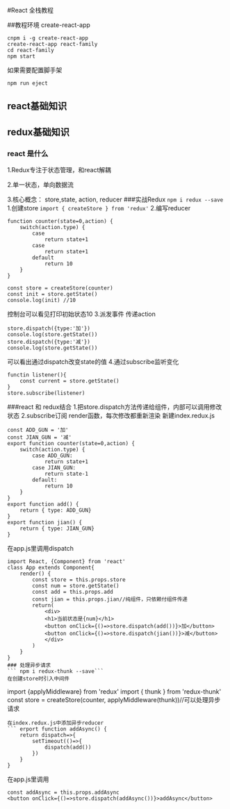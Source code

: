 #React 全栈教程

##教程环境 create-react-app

```
cnpm i -g create-react-app
create-react-app react-family
cd react-family
npm start
```
如果需要配置脚手架
```
npm run eject
```
## react基础知识
## redux基础知识
### react 是什么
1.Redux专注于状态管理，和react解耦
 
2.单一状态，单向数据流

3.核心概念： store,state, action, reducer
###实战Redux
```npm i redux --save```
1.创建store
```import { createStore } from 'redux'```
2.编写reducer
```
function counter(state=0,action) {
    switch(action.type) {
        case 
            return state+1
        case 
            return state+1
        default 
            return 10
    }
}
```
```
const store = createStore(counter)
const init = store.getState()
console.log(init) //10
```
控制台可以看见打印初始状态10
3.派发事件 传递action
```
store.dispatch({type:'加'})
console.log(store.getState())
store.dispatch({type:'减'})
console.log(store.getState())
```
可以看出通过dispatch改变state的值
4.通过subscribe监听变化
```
functin listener(){
    const current = store.getState()
}
store.subscribe(listener)
```
###react 和 redux结合
1.把store.dispatch方法传递给组件，内部可以调用修改状态
2.subscribe订阅 render函数，每次修改都重新渲染
新建index.redux.js
```
const ADD_GUN = '加'
const JIAN_GUN = '减'
export function counter(state=0,action) {
    switch(action.type) {
        case ADD_GUN:
            return state+1
        case JIAN_GUN:
            return state-1
        default:
            return 10
    }
}
export function add() {
    return { type: ADD_GUN}
}
export function jian() {
    return { type: JIAN_GUN}
}
```
在app.js里调用dispatch
```
import React, {Component} from 'react'
class App extends Component{
    render() {
        const store = this.props.store
        const num = store.getState()
        const add = this.props.add
        const jian = this.props.jian//纯组件，只依赖付组件传递
        return(
            <div>
            <h1>当前状态是{num}</h1>
            <button onClick={()=>store.dispatch(add())}>加</button>
            <button onClick={()=>store.dispatch(jian())}>减</button>
            </div>
        )
    }
}
### 处理异步请求
``` npm i redux-thunk --save```
在创建store时引入中间件
```
import  {applyMiddleware} from 'redux'
import { thunk } from 'redux-thunk'
const store = createStore(counter, applyMiddleware(thunk))//可以处理异步请求
```
在index.redux.js中添加异步reducer
``` erport function addAsync() {
    return dispatch=>{
        setTimeout(()=>{
            dispatch(add())
        })
    }
}
```
在app.js里调用
```
const addAsync = this.props.addAsync
<button onClick={()=>store.dispatch(addAsync())}>addAsync</button>
```